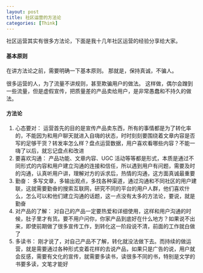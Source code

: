 ```yaml
---
layout: post
title: 社区运营的方法论
categories: [Think]
---
```


社区运营其实有很多方法论，下面是我十几年社区运营的经验分享给大家。

#### 基本原则
在讲方法论之前，需要明确一下基本原则。 那就是，保持真诚，不骗人。

很多运营的人，为了流量不讲规则，甚至欺骗用户的做法。 这样做，偶尔会蹭到一些流量，但是虚假宣传，把质量差的产品卖给用户，是非常愚蠢和不持久的做法。

#### 方法论
1. 心态要对： 运营首先的目的是宣传产品卖东西，所有的事情都是为了转化率的，不能因为和用户聊天就进入自嗨的状态，时时刻刻要围绕着文章内容是否写的足够干货？转发率怎么样？盘点运营数据，用户喜欢看哪些内容？不能一嗨了以后，就忘记盘点和改进
2. 要喜欢沟通： 产品功能、文章内容、UGC 活动等等都是形式，本质是通过不同形式的内容和用户建立沟通的连接和信任，所以遇到用户有问题，需要及时的沟通，认真听用户讲，理解对方的诉求后，热情的沟通，这方面真诚最重要
3. 勤奋： 多写文章，多输出观点，多找各种渠道，通过沟通和不同社区的用户建联，这就需要勤奋的搜索互联网，研究不同的平台的用户人群，他们喜欢什么，怎么可以和他们建立沟通的话题，这一点没有太多的方法论，要说，就是勤奋
4. 对产品的了解： 对自己的产品一定要热爱和详细使用，这样和用户沟通的时候，肚子里才有货。要不用户问你，你家产品到底好在什么地方？如果说不出来，即使前期做了很多宣传工作，到转化这一阶段说不清，前面的工作就白做了
5. 多读书： 刚才说了，对自己产品不了解，转化就没法做下去。而持续的做运营，就是需要通过各种形式变着花样的去说产品，如果只是广告的说，用户就会反感，需要有文化的宣传，就需要多读书，读很多不同的书，特别是文学的书要多读，文笔才能好
